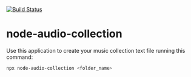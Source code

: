 [![Build Status](https://travis-ci.org/zinovik/node-audio-collection.svg?branch=master)](https://travis-ci.org/zinovik/node-audio-collection)

# node-audio-collection #

Use this application to create your music collection text file running this command:

```bash
npx node-audio-collection <folder_name>
```
